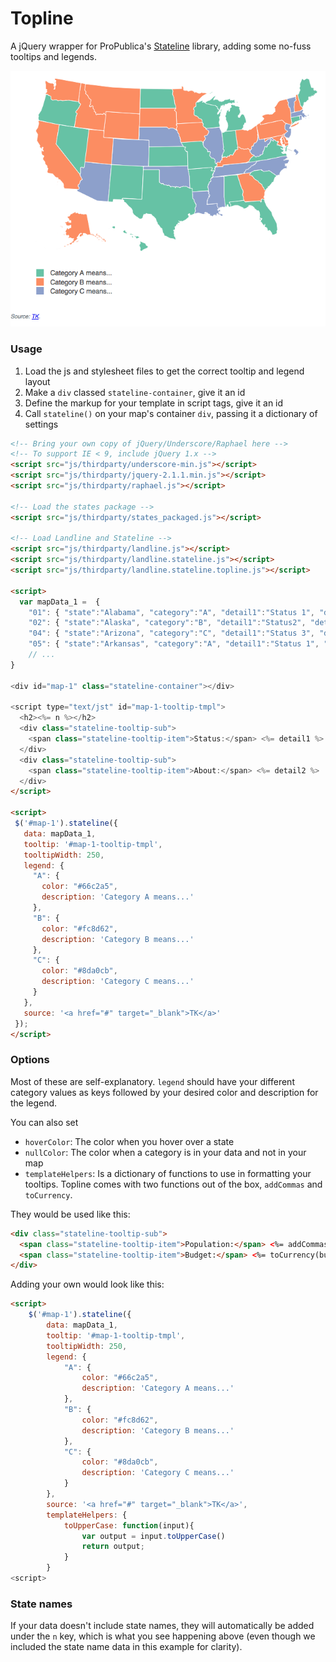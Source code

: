 Topline
===

A jQuery wrapper for ProPublica's [Stateline](http://propublica.github.io/landline/) library, adding some no-fuss tooltips and legends.

![](https://raw.githubusercontent.com/ajam/topline/master/assets/map.png)

### Usage

1. Load the js and stylesheet files to get the correct tooltip and legend layout
2. Make a `div` classed `stateline-container`, give it an id
3. Define the markup for your template in script tags, give it an id
4. Call `stateline()` on your map's container `div`, passing it a dictionary of settings

````html
<!-- Bring your own copy of jQuery/Underscore/Raphael here -->
<!-- To support IE < 9, include jQuery 1.x -->
<script src="js/thirdparty/underscore-min.js"></script>
<script src="js/thirdparty/jquery-2.1.1.min.js"></script>
<script src="js/thirdparty/raphael.js"></script>

<!-- Load the states package -->
<script src="js/thirdparty/states_packaged.js"></script>

<!-- Load Landline and Stateline -->
<script src="js/thirdparty/landline.js"></script>
<script src="js/thirdparty/landline.stateline.js"></script>
<script src="js/thirdparty/landline.stateline.topline.js"></script>

<script>
  var mapData_1 =  {
	"01": { "state":"Alabama", "category":"A", "detail1":"Status 1", "detail2":"Lorem ipsum dolor sit amet, consectetur adipiscing elit. "},
	"02": { "state":"Alaska", "category":"B", "detail1":"Status2", "detail2":"Integer egestas fermentum neque vitae mattis. "},
	"04": { "state":"Arizona", "category":"C", "detail1":"Status 3", "detail2":"Fusce hendrerit ac enim a consequat. "},
	"05": { "state":"Arkansas", "category":"A", "detail1":"Status 1", "detail2":"Vivamus porta congue posuere. "}
	// ...
}

<div id="map-1" class="stateline-container"></div>

<script type="text/jst" id="map-1-tooltip-tmpl">
  <h2><%= n %></h2>
  <div class="stateline-tooltip-sub">
    <span class="stateline-tooltip-item">Status:</span> <%= detail1 %>
  </div>
  <div class="stateline-tooltip-sub">
    <span class="stateline-tooltip-item">About:</span> <%= detail2 %>
  </div>
</script>

<script>
 $('#map-1').stateline({
   data: mapData_1,
   tooltip: '#map-1-tooltip-tmpl',
   tooltipWidth: 250,
   legend: {
     "A": {
       color: "#66c2a5",
       description: 'Category A means...'
     },
     "B": {
       color: "#fc8d62",
       description: 'Category B means...'
     },
     "C": {
       color: "#8da0cb",
       description: 'Category C means...'
     }
   },
   source: '<a href="#" target="_blank">TK</a>'
 });
</script>
````

### Options

Most of these are self-explanatory. `legend` should have your different category values as keys followed by your desired color and description for the legend.

You can also set
* `hoverColor`: The color when you hover over a state
* `nullColor`: The color when a category is in your data and not in your map
* `templateHelpers`: Is a dictionary of functions to use in formatting your tooltips. Topline comes with two functions out of the box, `addCommas` and `toCurrency`.

They would be used like this:

````html
<div class="stateline-tooltip-sub">
  <span class="stateline-tooltip-item">Population:</span> <%= addCommas(population) %>
  <span class="stateline-tooltip-item">Budget:</span> <%= toCurrency(budget, '$') %>
</div>
````

Adding your own would look like this:

````html
<script>
	$('#map-1').stateline({
		data: mapData_1,
		tooltip: '#map-1-tooltip-tmpl',
		tooltipWidth: 250,
		legend: {
			"A": {
				color: "#66c2a5",
				description: 'Category A means...'
			},
			"B": {
				color: "#fc8d62",
				description: 'Category B means...'
			},
			"C": {
				color: "#8da0cb",
				description: 'Category C means...'
			}
		},
		source: '<a href="#" target="_blank">TK</a>',
		templateHelpers: {
			toUpperCase: function(input){
				var output = input.toUpperCase()
				return output;
			}
		}
<script>
````

### State names

If your data doesn't include state names, they will automatically be added under the `n` key, which is what you see happening above (even though we included the state name data in this example for clarity).
